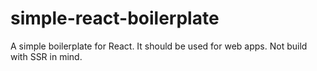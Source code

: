 # simple-react-boilerplate
A simple boilerplate for React. It should be used for web apps. Not build with SSR in mind.
